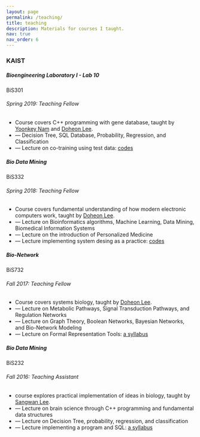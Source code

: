 ```yaml
---
layout: page
permalink: /teaching/
title: teaching
description: Materials for courses I taught.
nav: true
nav_order: 6
---
```


<!-- ### KAIST

> ##### **Bioengineering Laboratory I - Lab 10**
> **BiS301**  
> *Spring 2019: Teaching Fellow*  
> 
> <small> Course covers C++ programming with gene database, taught by [Yoonkey Nam](https://neuros.kaist.ac.kr/yoonkeynam.html) and [Doheon Lee](https://biosoft.kaist.ac.kr/~dhlee/). </small>
> - <small>Lectures on Decision Tree, SQL Database, Probability, Regression, and Classification </small>
> - <small>Lectures on co-training using test data: [codes](https://github.com/junseokpark/BIS301_2019) </small>



> #### **Bioengineering Laboratory I - Lab 10**
> 
> **BiS301**  
> *Spring 2019: Teaching Fellow*  
> 
> Course covers C++ programming with gene database, taught by [Yoonkey Nam](https://neuros.kaist.ac.kr/yoonkeynam.html) and [Doheon Lee](https://biosoft.kaist.ac.kr/~dhlee/).
> - Lectures on Decision Tree, SQL Database, Probability, Regression, and Classification
> - Lectures on co-training using test data: [codes](https://github.com/junseokpark/BIS301_2019) -->

<h3 class="mt-4">KAIST</h3>

<div class="card mt-3">
  <div class="p-3">
    <div class="row">
      <div class="col-sm-10">
        <h5 class="font-weight-bold">Bioengineering Laboratory I - Lab 10</h5>
      </div>
      <div class="col-sm-2 text-left text-sm-right">
        <span class="badge font-weight-bold danger-color-dark text-uppercase align-middle">
            BiS301
        </span>
      </div>
    </div>
    <h6 class="font-italic mt-2 mt-sm-0">Spring 2019: Teaching Fellow</h6>
    <ul class="card-text font-weight-light list-group list-group-flush">
      <li class="list-group-item">Course covers C++ programming with gene database, taught by <a href="https://neuros.kaist.ac.kr/yoonkeynam.html">Yoonkey Nam</a> and <a href="https://biosoft.kaist.ac.kr/~dhlee/">Doheon Lee</a>.</li>
      <li class="list-group-item">— Decision Tree, SQL Database, Probability, Regression, and Classification </li>
      <li class="list-group-item">— Lecture on co-training using test data: <a href="https://github.com/junseokpark/BIS301_2019">codes</a></li>
    </ul>
  </div>
</div>

<div class="card mt-3">
  <div class="p-3">
    <div class="row">
      <div class="col-sm-10">
        <h5 class="font-weight-bold">Bio Data Mining</h5>
      </div>
      <div class="col-sm-2 text-left text-sm-right">
        <span class="badge font-weight-bold danger-color-dark text-uppercase align-middle">
            BiS332
        </span>
      </div>
    </div>
    <h6 class="font-italic mt-2 mt-sm-0">Spring 2018: Teaching Fellow</h6>
    <ul class="card-text font-weight-light list-group list-group-flush">
      <li class="list-group-item">Course covers fundamental understanding of how modern electronic computers work, taught by <a href="https://biosoft.kaist.ac.kr/~dhlee/">Doheon Lee</a>.</li>
      <li class="list-group-item">— Lecture on Bioinformatics algorithms, Machine Learning, Data Mining, Biomedical Information Systems</li>
      <li class="list-group-item">— Lecture on the introduction of Personalized Medicine </li>
      <li class="list-group-item">— Lecture implementing system desing as a practice: <a href="https://github.com/junseokpark/BIS332_2017">codes</a></li>
    </ul>
  </div>
</div>

<div class="card mt-3">
  <div class="p-3">
    <div class="row">
      <div class="col-sm-10">
        <h5 class="font-weight-bold">Bio-Network</h5>
      </div>
      <div class="col-sm-2 text-left text-sm-right">
        <span class="badge font-weight-bold danger-color-dark text-uppercase align-middle">
            BiS732
        </span>
      </div>
    </div>
    <h6 class="font-italic mt-2 mt-sm-0">Fall 2017: Teaching Fellow</h6>
    <ul class="card-text font-weight-light list-group list-group-flush">
      <li class="list-group-item">Course covers systems biology, taught by <a href="https://biosoft.kaist.ac.kr/~dhlee/">Doheon Lee</a>.</li>
      <li class="list-group-item">— Lecture on Metabolic Pathways, Signal Transduction Pathways, and Regulation Networks</li>
      <li class="list-group-item">— Lecture on Graph Theory, Boolean Networks, Bayesian Networks, and Bio-Network Modeling </li>
      <li class="list-group-item">— Lecture on Formal Representation Tools: <a href="https://biosoft.kaist.ac.kr/~dhlee/lectures/BiS732/index.htm">a syllabus</a></li>
    </ul>
  </div>
</div>

<div class="card mt-3">
  <div class="p-3">
    <div class="row">
      <div class="col-sm-10">
        <h5 class="font-weight-bold">Bio Data Mining</h5>
      </div>
      <div class="col-sm-2 text-left text-sm-right">
        <span class="badge font-weight-bold danger-color-dark text-uppercase align-middle">
            BiS232
        </span>
      </div>
    </div>
    <h6 class="font-italic mt-2 mt-sm-0">Fall 2016: Teaching Assistant</h6>
    <ul class="card-text font-weight-light list-group list-group-flush">
      <li class="list-group-item">course explores practical implementation of ideas in biology, taught by <a href="https://aibrain.kaist.ac.kr/sang-wan-lee">Sangwan Lee</a>.</li>
      <li class="list-group-item">— Lecture on brain science through C++ programming and fundamental data structures</li>
      <li class="list-group-item">— Lecture on Decision Tree, probability, regression, and classification </li>
      <li class="list-group-item">— Lecture implementing a program and SQL: <a href="https://www.dropbox.com/scl/fi/opmz2s9tuh2hbwhc1ev5j/_-_BiS232_2016_v4.pdf?rlkey=eg7r4nfctps0go3sn0ubvay5l&st=grk5ilyz&dl=0">a syllabus</a></li>
    </ul>
  </div>
</div>